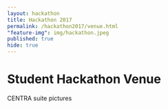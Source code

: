 ```yaml
---
layout: hackathon
title: Hackathon 2017
permalink: /hackathon2017/venue.html
"feature-img": img/hackathon.jpeg
published: true
hide: true
---
```


# Student Hackathon Venue

CENTRA suite pictures